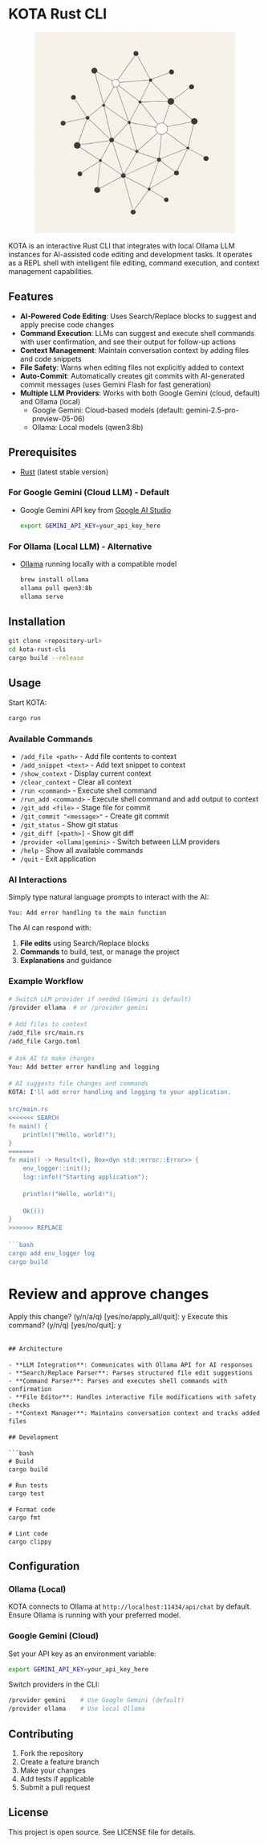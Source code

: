 # KOTA Rust CLI

<p align="center">
  <img src="kota_image.png" alt="KOTA Logo" width="400">
</p>

KOTA is an interactive Rust CLI that integrates with local Ollama LLM instances for AI-assisted code editing and development tasks. It operates as a REPL shell with intelligent file editing, command execution, and context management capabilities.

## Features

- **AI-Powered Code Editing**: Uses Search/Replace blocks to suggest and apply precise code changes
- **Command Execution**: LLMs can suggest and execute shell commands with user confirmation, and see their output for follow-up actions  
- **Context Management**: Maintain conversation context by adding files and code snippets
- **File Safety**: Warns when editing files not explicitly added to context
- **Auto-Commit**: Automatically creates git commits with AI-generated commit messages (uses Gemini Flash for fast generation)
- **Multiple LLM Providers**: Works with both Google Gemini (cloud, default) and Ollama (local)
  - Google Gemini: Cloud-based models (default: gemini-2.5-pro-preview-05-06)
  - Ollama: Local models (qwen3:8b)

## Prerequisites

- [Rust](https://rustup.rs/) (latest stable version)

### For Google Gemini (Cloud LLM) - Default
- Google Gemini API key from [Google AI Studio](https://ai.google.dev/)
  ```bash
  export GEMINI_API_KEY=your_api_key_here
  ```

### For Ollama (Local LLM) - Alternative
- [Ollama](https://ollama.ai/) running locally with a compatible model
  ```bash
  brew install ollama
  ollama pull qwen3:8b
  ollama serve
  ```

## Installation

```bash
git clone <repository-url>
cd kota-rust-cli
cargo build --release
```

## Usage

Start KOTA:
```bash
cargo run
```

### Available Commands

- `/add_file <path>` - Add file contents to context
- `/add_snippet <text>` - Add text snippet to context  
- `/show_context` - Display current context
- `/clear_context` - Clear all context
- `/run <command>` - Execute shell command
- `/run_add <command>` - Execute shell command and add output to context
- `/git_add <file>` - Stage file for commit
- `/git_commit "<message>"` - Create git commit
- `/git_status` - Show git status
- `/git_diff [<path>]` - Show git diff
- `/provider <ollama|gemini>` - Switch between LLM providers
- `/help` - Show all available commands
- `/quit` - Exit application

### AI Interactions

Simply type natural language prompts to interact with the AI:

```
You: Add error handling to the main function
```

The AI can respond with:
1. **File edits** using Search/Replace blocks
2. **Commands** to build, test, or manage the project
3. **Explanations** and guidance

### Example Workflow

```bash
# Switch LLM provider if needed (Gemini is default)
/provider ollama  # or /provider gemini

# Add files to context
/add_file src/main.rs
/add_file Cargo.toml

# Ask AI to make changes
You: Add better error handling and logging

# AI suggests file changes and commands
KOTA: I'll add error handling and logging to your application.

src/main.rs
<<<<<<< SEARCH
fn main() {
    println!("Hello, world!");
}
=======
fn main() -> Result<(), Box<dyn std::error::Error>> {
    env_logger::init();
    log::info!("Starting application");
    
    println!("Hello, world!");
    
    Ok(())
}
>>>>>>> REPLACE

```bash
cargo add env_logger log
cargo build
```

# Review and approve changes
Apply this change? (y/n/a/q) [yes/no/apply_all/quit]: y
Execute this command? (y/n/q) [yes/no/quit]: y
```

## Architecture

- **LLM Integration**: Communicates with Ollama API for AI responses
- **Search/Replace Parser**: Parses structured file edit suggestions
- **Command Parser**: Parses and executes shell commands with confirmation
- **File Editor**: Handles interactive file modifications with safety checks
- **Context Manager**: Maintains conversation context and tracks added files

## Development

```bash
# Build
cargo build

# Run tests
cargo test

# Format code
cargo fmt

# Lint code
cargo clippy
```

## Configuration

### Ollama (Local)
KOTA connects to Ollama at `http://localhost:11434/api/chat` by default. Ensure Ollama is running with your preferred model.

### Google Gemini (Cloud)
Set your API key as an environment variable:
```bash
export GEMINI_API_KEY=your_api_key_here
```

Switch providers in the CLI:
```bash
/provider gemini    # Use Google Gemini (default)
/provider ollama    # Use local Ollama
```

## Contributing

1. Fork the repository
2. Create a feature branch
3. Make your changes
4. Add tests if applicable
5. Submit a pull request

## License

This project is open source. See LICENSE file for details.